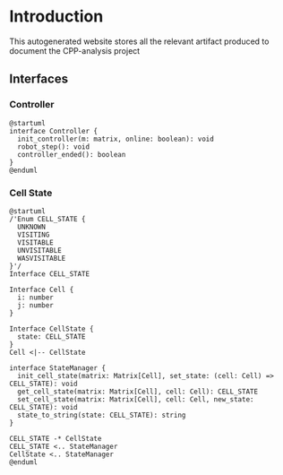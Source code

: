 # Introduction
This autogenerated website stores all the relevant artifact produced to document the CPP-analysis project

## Interfaces

### Controller
```plantuml
@startuml
interface Controller {
  init_controller(m: matrix, online: boolean): void
  robot_step(): void
  controller_ended(): boolean
}
@enduml
```

### Cell State
```plantuml
@startuml
/'Enum CELL_STATE {
  UNKNOWN
  VISITING
  VISITABLE
  UNVISITABLE
  WASVISITABLE
}'/
Interface CELL_STATE

Interface Cell {
  i: number
  j: number
}

Interface CellState {
  state: CELL_STATE
}
Cell <|-- CellState

interface StateManager {
  init_cell_state(matrix: Matrix[Cell], set_state: (cell: Cell) => CELL_STATE): void
  get_cell_state(matrix: Matrix[Cell], cell: Cell): CELL_STATE
  set_cell_state(matrix: Matrix[Cell], cell: Cell, new_state: CELL_STATE): void
  state_to_string(state: CELL_STATE): string
}

CELL_STATE -* CellState
CELL_STATE <.. StateManager
CellState <.. StateManager
@enduml
```